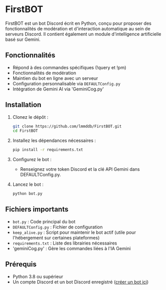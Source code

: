 # FirstBOT

FirstBOT est un bot Discord écrit en Python, conçu pour proposer des fonctionnalités de modération et d'interaction automatique au sein de serveurs Discord. Il contient également un module d'intelligence artificielle basé sur Gemini.

## Fonctionnalités

- Répond à des commandes spécifiques (!query et !pm)
- Fonctionnalités de modération
- Maintien du bot en ligne avec un serveur 
- Configuration personnalisable via `DEFAULTConfig.py`
- Intégration de Gemini AI via 'GeminiCog.py'

## Installation

1. Clonez le dépôt :
   ```bash
   git clone https://github.com/lmmddb/FirstBOT.git
   cd FirstBOT
   ```

2. Installez les dépendances nécessaires :
   ```bash
   pip install -r requirements.txt
   ```

3. Configurez le bot :
   - Renseignez votre token Discord et la clé API Gemini dans DEFAULTConfig.py.

4. Lancez le bot :
   ```bash
   python bot.py
   ```

## Fichiers importants

- `bot.py` : Code principal du bot
- `DEFAULTConfig.py` : Fichier de configuration
- `keep_alive.py` : Script pour maintenir le bot actif (utile pour l'hébergement sur certaines plateformes)
- `requirements.txt` : Liste des librairies nécessaires
- 'geminiCog.py' : Gère les commandes liées à l'IA Gemini

## Prérequis

- Python 3.8 ou supérieur
- Un compte Discord et un bot Discord enregistré ([créer un bot ici](https://discord.com/developers/applications))
